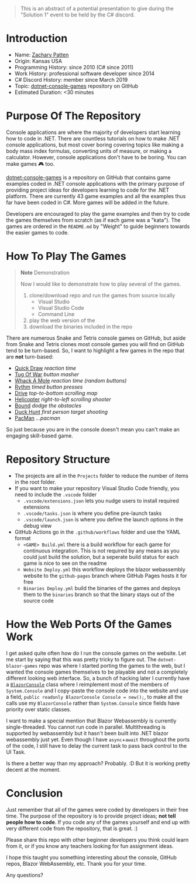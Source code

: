 > This is an abstract of a potential presentation to give during the "Solution 1" event to be held by the C# discord.

# Introduction

- Name: [Zachary Patten](https://github.com/ZacharyPatten)
- Origin: Kansas USA
- Programming History: since 2010 (C# since 2011)
- Work History: professional software developer since 2014
- C# Discord History: member since March 2019
- Topic: [dotnet-console-games](https://github.com/ZacharyPatten/dotnet-console-games) repository on GitHub
- Estimated Duration: <30 minutes

# Purpose Of The Repository

Console applications are where the majority of developers start learning how to code in .NET. There are countless tutorials on how to make .NET console applications, but most cover boring covering topics like making a body mass index formulas, converting units of measure, or making a calculator. However, console applications don't have to be boring. You can make games :video_game: too.

[dotnet-console-games](https://github.com/ZacharyPatten/dotnet-console-games) is a repository on GitHub that contains game examples coded in .NET console applications with the primary purpose of providing project ideas for developers learning to code for the .NET platform. There are currently 43 game examples and all the examples thus far have been coded in C#. More games will be added in the future.

Developers are encouraged to play the game examples and then try to code the games themselves from scratch (as if each game was a "kata"). The games are ordered in the `README.md` by "Weight" to guide beginners towards the easier games to code.

# How To Play The Games

> **Note** Demonstration
>
> Now I would like to demonstrate how to play several of the games.
> 
> 1. clone/download repo and run the games from source locally
>    - Visual Studio
>    - Visual Studio Code
>    - Command Line
> 2. play the web version of the 
> 3. download the binaries included in the repo

There are numerous Snake and Tetris console games on GitHub, but aside from Snake and Tetris clones most console games you will find on GitHub tend to be turn-based. So, I want to highlight a few games in the repo that are **not** turn-based:
- [Quick Draw](https://github.com/ZacharyPatten/dotnet-console-games/tree/main/Projects/Quick%20Draw) _reaction time_
- [Tug Of War](https://github.com/ZacharyPatten/dotnet-console-games/blob/main/Projects/Tug%20Of%20War) _button masher_
- [Whack A Mole](https://github.com/ZacharyPatten/dotnet-console-games/blob/main/Projects/Whack%20A%20Mole) _reaction time (random buttons)_
- [Rythm](https://github.com/ZacharyPatten/dotnet-console-games/blob/main/Projects/Rythm) _timed button presses_
- [Drive](https://github.com/ZacharyPatten/dotnet-console-games/blob/main/Projects/Drive) _top-to-bottom scrolling map_
- [Helicopter](https://github.com/ZacharyPatten/dotnet-console-games/blob/main/Projects/Helicopter) _right-to-left scrolling shooter_
- [Bound](https://github.com/ZacharyPatten/dotnet-console-games/blob/main/Projects/Bound) _dodge the obstacles_
- [Duck Hunt](https://github.com/ZacharyPatten/dotnet-console-games/blob/main/Projects/Duck%20Hunt) _first person target shooting_
- [PacMan](https://github.com/ZacharyPatten/dotnet-console-games/blob/main/Projects/PacMan) _...pacman_

So just because you are in the console doesn't mean you can't make an engaging skill-based game.

# Repository Structure

- The projects are all in the `Projects` folder to reduce the number of items in the root folder.
- If you want to make your repository Visual Studio Code friendly, you need to include the `.vscode` folder
  - `.vscode/extensions.json` lets you nudge users to install required extensions
  - `.vscode/tasks.json` is where you define pre-launch tasks
  - `.vscode/launch.json` is where you define the launch options in the debug view
- GitHub Actions go in the `.github/workflows` folder and use the YAML format
  - `<GAME> Build.yml` there is a build workflow for each game for continuous integration. This is not required by any means as you could just build the solution, but a seperate build status for each game is nice to see on the readme
  - `Website Deploy.yml` this workflow deploys the blazor webassembly website to the `github-pages` branch where GitHub Pages hosts it for free
  - `Binaries Deploy.yml` build the binaries of the games and deploys them to the `binaries` branch so that the binary stays out of the source code

# How the Web Ports Of the Games Work

I get asked quite often how do I run the console games on the website. Let me start by saying that this was pretty tricky to figure out. The `dotnet-blazor-games` repo was where I started porting the games to the web, but I wanted the console games themselves to be playable and not a completely different looking web interface. So, a bunch of hacking later I currently have a [`BlazorConsole`](https://github.com/ZacharyPatten/dotnet-console-games/blob/main/Projects/Website/BlazorConsole.cs) class where I reimplement most of the members of `System.Console` and I copy-paste the console code into the website and use a field, `public readonly BlazorConsole Console = new();`, to make all the calls use my `BlazorConsole` rather than `System.Console` since fields have priority over static classes.

I want to make a special mention that Blazor Webassembly is currently single-threaded. You cannot run code in parallel. Multithreading is supported by webassembly but it hasn't been built into .NET blazor webassembly just yet. Even though I have `async`+`await` throughout the ports of the code, I still have to delay the current task to pass back control to the UI Task.

Is there a better way than my approach? Probably. :D But it is working pretty decent at the moment.

# Conclusion

Just remember that all of the games were coded by developers in their free time. The purpose of the repository is to provide project ideas; **not tell people how to code**. If you code any of the games yourself and end up with very different code from the repository, that is great. :)

Please share this repo with other beginner developers you think could learn from it, or if you know any teachers looking for fun assignment ideas.

I hope this taught you something interesting about the console, GitHub repos, Blazor WebAssembly, etc. Thank you for your time.

Any questions?
